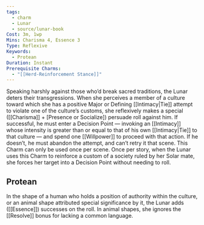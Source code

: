 ```yaml
---
tags:
  - charm
  - Lunar
  - source/lunar-book
Cost: 3m, 1wp
Mins: Charisma 4, Essence 3
Type: Reflexive
Keywords:
  - Protean
Duration: Instant
Prerequisite Charms:
  - "[[Herd-Reinforcement Stance]]"
---
```

Speaking harshly against those who’d break sacred traditions, the Lunar deters their transgressions. When she perceives a member of a culture toward which she has a positive Major or Defining [[Intimacy|Tie]] attempt to violate one of the culture’s customs, she reflexively makes a special ([[Charisma]] + [Presence or Socialize]) persuade roll against him. If successful, he must enter a Decision Point — invoking an [[Intimacy]] whose intensity is greater than or equal to that of his own [[Intimacy|Tie]] to that culture — and spend one [[Willpower]] to proceed with that action. If he doesn’t, he must abandon the attempt, and can’t retry it that scene. This Charm can only be used once per scene. Once per story, when the Lunar uses this Charm to reinforce a custom of a society ruled by her Solar mate, she forces her target into a Decision Point without needing to roll. 
## Protean 

In the shape of a human who holds a position of authority within the culture, or an animal shape attributed special significance by it, the Lunar adds ([[Essence]]) successes on the roll. In animal shapes, she ignores the [[Resolve]] bonus for lacking a common language.